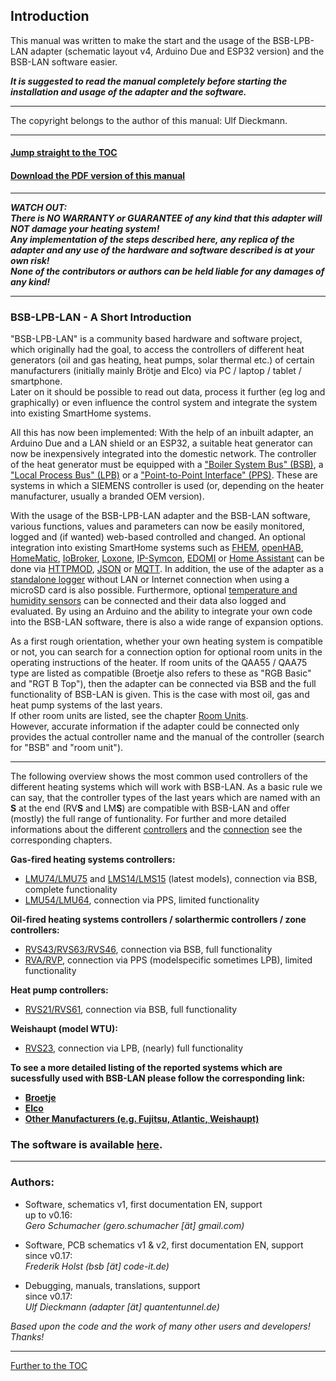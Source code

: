 ## Introduction

This manual was written to make the start and the usage of the BSB-LPB-LAN adapter (schematic layout v4, Arduino Due and ESP32 version) and the BSB-LAN software easier.  

***It is suggested to read the manual completely before starting the installation and usage of the adapter and the software.***    
    
---  
  
The copyright belongs to the author of this manual: Ulf Dieckmann.
  
---  
    
#### [Jump straight to the TOC](toc.md)      
#### [Download the PDF version of this manual](https://github.com/1coderookie/BSB-LPB-LAN_EN/raw/master/BSB-LPB-LAN-manual.pdf)     



---  
***WATCH OUT:  
There is NO WARRANTY or GUARANTEE of any kind that this adapter will NOT damage your heating system!  
Any implementation of the steps described here, any replica of the adapter and any use of the hardware and software described is at your own risk!  
None of the contributors or authors can be held liable for any damages of any kind!***   

---
  
### BSB-LPB-LAN - A Short Introduction

"BSB-LPB-LAN" is a community based hardware and software project, which originally had the goal, to access the controllers of different heat generators (oil and gas heating, heat pumps, solar thermal etc.) of certain manufacturers (initially mainly Brötje and Elco) via PC / laptop / tablet / smartphone.  
Later on it should be possible to read out data, process it further (eg log and graphically) or even influence the control system and integrate the system into existing SmartHome systems.
    
All this has now been implemented:
With the help of an inbuilt adapter, an Arduino Due and a LAN shield or an ESP32, a suitable heat generator can now be inexpensively integrated into the domestic network.
The controller of the heat generator must be equipped with a ["Boiler System Bus" (BSB)](chap02.md#21-bsb-and-lpb), a ["Local Process Bus" (LPB)](chap02.md#21-bsb-and-lpb) or a ["Point-to-Point Interface" (PPS)](chap02.md#22-pps). These are systems in which a SIEMENS controller is used (or, depending on the heater manufacturer, usually a branded OEM version).

With the usage of the BSB-LPB-LAN adapter and the BSB-LAN software, various functions, values and parameters can now be easily monitored, logged and (if wanted) web-based controlled and changed.
An optional integration into existing SmartHome systems such as [FHEM](chap11.md#111-fhem), [openHAB](chap11.md#112-openhab), [HomeMatic](chap11.md#113-homematic-eq3), [IoBroker](chap11.md#114-iobroker), [Loxone](chap11.md#115-loxone), [IP-Symcon](https://1coderookie.github.io/BSB-LPB-LAN_EN/chap11.html#116-ip-symcon), [EDOMI](chap11.md#1110-edomi) or [Home Assistant](chap11.md#1111-home-assistant) can be done via [HTTPMOD](chap11.md#1112-integration-via-httpmod-module), [JSON](chap08.md#824-retrieving-and-controlling-via-json) or [MQTT](chap08.md#8212-mqtt).
In addition, the use of the adapter as a [standalone logger](chap09.md#91-usage-of-the-adapter-as-a-standalone-logger-with-bsb-lan) without LAN or Internet connection when using a microSD card is also possible.
Furthermore, optional [temperature and humidity sensors](chap12.md#123-usage-of-optional-sensors-dht22-and-ds18b20) can be connected and their data also logged and evaluated. By using an Arduino and the ability to integrate your own code into the BSB-LAN software, there is also a wide range of expansion options.

    
As a first rough orientation, whether your own heating system is compatible or not, you can search for a connection option for optional room units in the operating instructions of the heater. If room units of the QAA55 / QAA75 type are listed as compatible (Broetje also refers to these as "RGB Basic" and "RGT B Top"), then the adapter can be connected via BSB and the full functionality of BSB-LAN is given. This is the case with most oil, gas and heat pump systems of the last years.  
If other room units are listed, see the chapter [Room Units](chap03.md#36-conventional-room-units-for-the-listed-controllers).  
However, accurate information if the adapter could be connected only provides the actual controller name and the manual of the controller (search for "BSB" and "room unit").
   
---

The following overview shows the most common used controllers of the different heating systems which will work with BSB-LAN. As a basic rule we can say, that the controller types of the last years which are named with an **S** at the end (RV**S** and LM**S**) are compatible with BSB-LAN and offer (mostly) the full range of funtionality. For further and more detailed informations about the different [controllers](chap03.md#32-detailed-listing-and-description-of-the-supported-controllers) and the [connection](chap02.md#23-connecting-the-adapter-to-the-controller) see the corresponding chapters.  
   
**Gas-fired heating systems controllers:**  
- [LMU74/LMU75](chap03.md#3211-lmu-controllers) and [LMS14/LMS15](chap03.md#3212-lms-controllers) (latest models), connection via BSB, complete functionality  
- [LMU54/LMU64](chap03.md#3211-lmu-controllers), connection via PPS, limited functionality  
   
**Oil-fired heating systems controllers / solarthermic controllers / zone controllers:**  
- [RVS43/RVS63/RVS46](chap03.md#3222-rvs-controllers), connection via BSB, full functionality  
- [RVA/RVP](chap03.md#3221-rva-and-rvp-controllers), connection via PPS (modelspecific sometimes LPB), limited functionality 
   
**Heat pump controllers:**  
- [RVS21/RVS61](chap03.md#3222-rvs-controllers), connection via BSB, full functionality  
   
**Weishaupt (model WTU):**  
- [RVS23](chap03.md#3222-rvs-controllers), connection via LPB, (nearly) full functionality  
   
**To see a more detailed listing of the reported systems which are sucessfully used with BSB-LAN please follow the corresponding link:**  
- **[Broetje](chap03.md#311-broetje)**  
- **[Elco](chap03.md#312-elco)**  
- **[Other Manufacturers (e.g. Fujitsu, Atlantic, Weishaupt)](chap03.md#313-other-manufacturers)**  

  
### The software is available [here](https://github.com/fredlcore/bsb_lan).

---  

### Authors:

-   Software, schematics v1, first documentation EN, support  
    up to v0.16:  
    *Gero Schumacher (gero.schumacher \[ät\] gmail.com)*

-   Software, PCB schematics v1 & v2, first documentation EN, support  
    since v0.17:  
    *Frederik Holst (bsb \[ät\] code-it.de)*

-   Debugging, manuals, translations, support  
    since v0.17:  
    *Ulf Dieckmann (adapter \[ät\] quantentunnel.de)*

*Based upon the code and the work of many other users and developers! Thanks!*  
      
    
---
    
[Further to the TOC](toc.md)  


